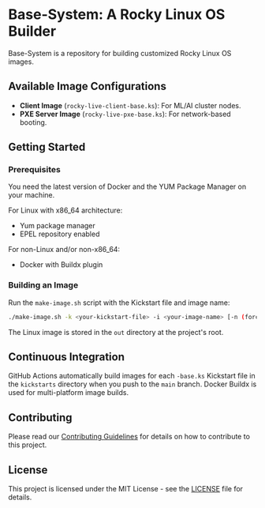 # Base-System: A Rocky Linux OS Builder

Base-System is a repository for building customized Rocky Linux OS images.

## Available Image Configurations

- **Client Image** (`rocky-live-client-base.ks`): For ML/AI cluster nodes.
- **PXE Server Image** (`rocky-live-pxe-base.ks`): For network-based booting.

## Getting Started

### Prerequisites

You need the latest version of Docker and the YUM Package Manager on your machine.

For Linux with x86_64 architecture:
- Yum package manager
- EPEL repository enabled

For non-Linux and/or non-x86_64:
- Docker with Buildx plugin

### Building an Image

Run the `make-image.sh` script with the Kickstart file and image name:

```bash
./make-image.sh -k <your-kickstart-file> -i <your-image-name> [-n (force host build) | -d (force docker build)]
```

The Linux image is stored in the `out` directory at the project's root.

## Continuous Integration

GitHub Actions automatically build images for each `-base.ks` Kickstart file in the `kickstarts` directory when you push to the `main` branch. Docker Buildx is used for multi-platform image builds.

## Contributing

Please read our [Contributing Guidelines](CONTRIBUTING.md) for details on how to contribute to this project.

## License

This project is licensed under the MIT License - see the [LICENSE](LICENSE.md) file for details.
